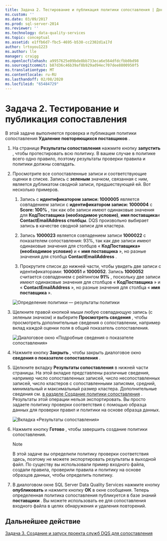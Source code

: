 ```yaml
---
title: Задача 2. Тестирование и публикация политики сопоставления | Документация Майкрософт
ms.custom: ''
ms.date: 03/09/2017
ms.prod: sql-server-2014
ms.reviewer: ''
ms.technology: data-quality-services
ms.topic: conceptual
ms.assetid: e1ffb6d7-fbc5-4695-b538-cc2302d1a17d
author: lrtoyou1223
ms.author: lle
manager: craigg
ms.openlocfilehash: a9957625e09bde8bb733eca6e564dfdcfbb0bd98
ms.sourcegitcommit: b87d36c46b39af8b929ad94ec707dee8800950f5
ms.translationtype: MT
ms.contentlocale: ru-RU
ms.lasthandoff: 02/08/2020
ms.locfileid: "65484729"
---
```

# <a name="task-2-testing-and-publishing-the-matching-policy"></a>Задача 2. Тестирование и публикация сопоставления
  В этой задаче выполняется проверка и публикация политики сопоставления **Удаление повторяющихся поставщиков** .  
  
1.  На странице **Результаты сопоставления** нажмите кнопку **запустить** , чтобы протестировать всю политику. В вашем случае в политике всего одно правило, поэтому результаты проверки правила и политики должны совпадать.  
  
2.  Просмотрите все сопоставленные записи и соответствующие оценки в списке. Запись с **зеленым** значком, связанная с ним, является дубликатом сводной записи, предшествующей ей. Вот несколько примеров.  
  
    1.  Запись с **идентификатором записи: 1000005** является совпадением записи с **идентификатором записи: 1000004** с **Score: 100%** , так как обе записи имеют одинаковые значения для **КодПоставщика (необходимое условие)**, **имя поставщика**и **ContactEmailAddress столбцы**. DQS произвольно выбирает запись в качестве сводной записи для кластера.  
  
    2.  Запись **1000023** является совпадением записи **1000022** с показателем сопоставления: 93%, так как две записи имеют одинаковые значения для столбцов « **КодПоставщика» (необходимое условие)** и « **имя поставщика** », но разные значения для столбца **ContactEmailAddress** .  
  
    3.  Прокрутите список до нижней части, чтобы увидеть две записи с идентификаторами: **1000051** и **1000052**. Запись **1000052** считается совпадением с рейтингом **91%** , поскольку две записи имеют одинаковые значения для столбцов « **КодПоставщика** » и « **ContactEmailAddress** », но разные значения для столбца « **имя поставщика** ».  
  
     ![Определение политики — результаты политики](../../2014/tutorials/media/et-testingandpublishingthematchingpolicy-01.jpg "Определение политики — результаты политики")  
  
3.  Щелкните правой кнопкой мыши любую совпадающую запись (с зеленым значком) и выберите **Просмотреть сведения** , чтобы просмотреть дополнительные сведения о сопоставлении, например вклад каждой оценки поля в общий показатель сопоставления.  
  
     ![Диалоговое окно «Подробные сведения о показателе сопоставления»](../../2014/tutorials/media/et-testingandpublishingthematchingpolicy-02.jpg "Диалоговое окно «Подробные сведения о показателе сопоставления»")  
  
4.  Нажмите кнопку **Закрыть** , чтобы закрыть диалоговое окно **сведения о показателе сопоставления** .  
  
5.  Щелкните вкладку **Результаты сопоставления** в нижней части страницы. На этой вкладке представлены различные сведения, например число сопоставленных записей, число несопоставленных записей, число кластеров с сопоставленными записями, средний, минимальный и максимальный размер кластера. Дополнительные сведения см. [в разделе Создание политики сопоставления](https://msdn.microsoft.com/library/hh270290.aspx) . Результаты этой операции нельзя экспортировать. Вы просто задаете политику проверки соответствия с помощью образца данных для проверки правил и политики на основе образца данных.  
  
     ![Вкладка «Результаты сопоставления»](../../2014/tutorials/media/et-testingandpublishingthematchingpolicy-03.jpg "Вкладка «Результаты сопоставления»")  
  
6.  Нажмите кнопку **Готово** , чтобы завершить создание политики сопоставления.  
  
    > [!NOTE]  
    >  В этой задаче вы определили политику проверки соответствия здесь, поэтому не можете экспортировать результаты в выходной файл. По существу вы использовали пример входного файла, создали правила, проверили правила и политику на основе образцов данных, чтобы определить политику.  
  
7.  В диалоговом окне SQL Server Data Quality Services нажмите кнопку **опубликовать** и нажмите кнопку **ОК** в окне сообщения. Теперь определенная политика сопоставления публикуется в базе знаний **поставщики** . Вы можете использовать ее для сопоставления входного файла в целях обнаружения и удаления повторений.  
  
## <a name="next-step"></a>Дальнейшее действие  
 [Задача 3. Создание и запуск проекта служб DQS для сопоставления](../../2014/tutorials/task-3-creating-and-running-a-data-quality-project-for-matching.md)  
  
  
